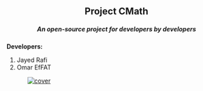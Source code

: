 <h2 align="center">Project CMath</h2>
<h5 align="center">An open-source project for developers by developers</h5>
<p><strong>Developers:</strong></p>
<p>
<ol>
  <li>Jayed Rafi</li>
  <li>Omar EfFAT</li>
<ol>
</p>
<a href ="https://github.com/JayedRafiProjects"><img src="https://github.com/JayedRafiProjects/cmath.c/blob/main/cm_icon_transparent.png" alt="cover"></a>

